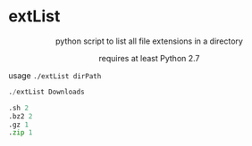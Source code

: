 # extList
<p align=center>python script to list all file extensions in a directory</p>



<p align=center>requires at least Python 2.7</p>

usage `./extList dirPath`


```python
./extList Downloads

.sh 2
.bz2 2
.gz 1
.zip 1
```


